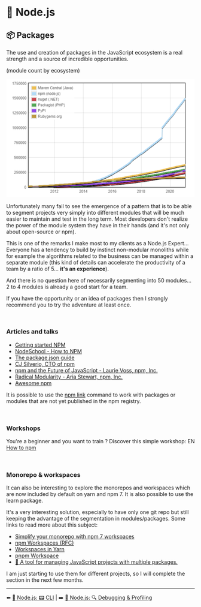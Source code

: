 # 🐢 Node.js

## 📦 Packages

The use and creation of packages in the JavaScript ecosystem is a real strength and a source of incredible opportunities.

(module count by ecosystem)

<img src="./../../../assets/nodejs/module-count.png" alt="Module count" width="800"/>

Unfortunately many fail to see the emergence of a pattern that is to be able to segment projects very simply into different modules that will be much easier to maintain and test in the long term. Most developers don't realize the power of the module system they have in their hands (and it's not only about open-source or npm).

This is one of the remarks I make most to my clients as a Node.js Expert... Everyone has a tendency to build by instinct non-modular monoliths while for example the algorithms related to the business can be managed within a separate module (this kind of details can accelerate the productivity of a team by a ratio of 5... **it's an experience**).

And there is no question here of necessarily segmenting into 50 modules... 2 to 4 modules is already a good start for a team.

If you have the opportunity or an idea of packages then I strongly recommend you to try the adventure at least once.

&nbsp;
### Articles and talks

- [Getting started NPM](https://docs.npmjs.com/getting-started)
- [NodeSchool - How to NPM](https://github.com/workshopper/how-to-npm)
- [The package.json guide](https://nodejs.dev/learn/the-package-json-guide)
- [CJ Silverio, CTO of npm](https://www.youtube.com/watch?v=HH3aNjjhMg8)
- [npm and the Future of JavaScript - Laurie Voss, npm, Inc.](https://www.youtube.com/watch?v=0PU-4GGLzGg)
- [Radical Modularity - Aria Stewart, npm, Inc.](https://www.youtube.com/watch?v=SsIdWFtp2QA)
- [Awesome npm](https://github.com/sindresorhus/awesome-npm)

It is possible to use the [npm link](https://docs.npmjs.com/cli/v6/commands/npm-link) command to work with packages or modules that are not yet published in the npm registry.


&nbsp;
### Workshops
You're a beginner and you want to train ? Discover this simple workshop: EN [How to npm](https://github.com/workshopper/how-to-npm)


&nbsp;
### Monorepo & workspaces

It can also be interesting to explore the monorepos and workspaces which are now included by default on yarn and npm 7. It is also possible to use the learn package.

It's a very interesting solution, especially to have only one git repo but still keeping the advantage of the segmentation in modules/packages. Some links to read more about this subject:

- [Simplify your monorepo with npm 7 workspaces](https://dev.to/limal/simplify-your-monorepo-with-npm-7-workspaces-5gmj)
- [npm Workspaces (RFC)](https://github.com/npm/rfcs/blob/latest/implemented/0026-workspaces.md)
- [Workspaces in Yarn](https://classic.yarnpkg.com/blog/2017/08/02/introducing-workspaces/)
- [pnpm Workspace](https://pnpm.js.org/en/workspaces)
- [🐉 A tool for managing JavaScript projects with multiple packages.](https://github.com/lerna/lerna)

I am just starting to use them for different projects, so I will complete the section in the next few months.

---

⬅️ [🐢 Node.js: 📟 CLI](./cli.md) |
➡️ [🐢 Node.js: 🔍 Debugging & Profiling](./debugging-and-profiling.md)